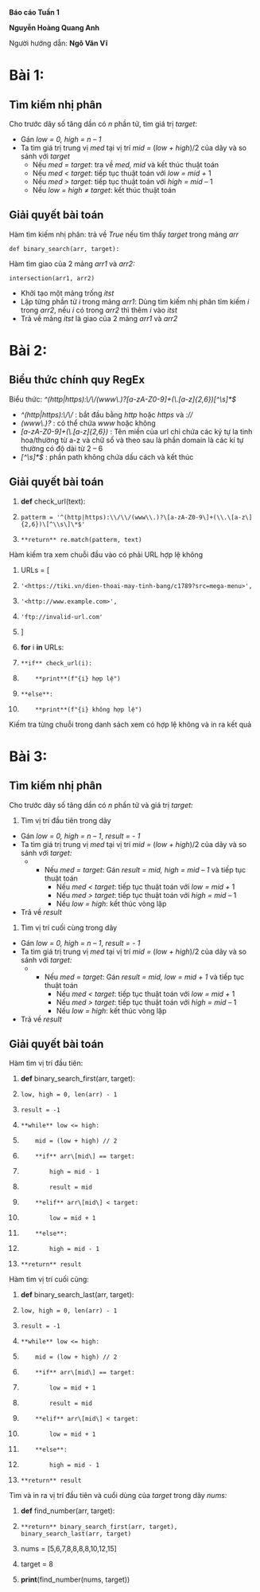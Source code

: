**Báo cáo Tuần 1**

**Nguyễn Hoàng Quang Anh**

Người hướng dẫn: **Ngô Văn Vĩ**

# **Bài 1:**

## Tìm kiếm nhị phân

Cho trước dãy số tăng dần có _n_ phần tử, tìm giá trị _target_:

- Gán _low = 0, high = n – 1_
- Ta tìm giá trị trung vị _med_ tại vị trí _mid =_ (_low + high_)/2 của dãy và so sánh với _target_
  - Nếu _med = target_: tra về _med, mid_ và kết thúc thuật toán
  - Nếu _med < target_: tiếp tục thuật toán với _low = mid +_ 1
  - Nếu _med > target_: tiếp tục thuật toán với _high = mid –_ 1
  - Nếu _low = high ≠ target_: kết thúc thuật toán

## Giải quyết bài toán



Hàm tìm kiếm nhị phân: trả về _True_ nếu tìm thấy _target_ trong mảng _arr_
```
def binary_search(arr, target):  
```

Hàm tìm giao của 2 mảng _arr1_ và _arr2:_
```
intersection(arr1, arr2)  
```

- Khởi tạo một mảng trống _itst_
- Lặp từng phần tử _i_ trong mảng _arr1_: Dùng tìm kiếm nhị phân tỉm kiếm _i_ trong _arr2_, nếu _i_ có trong _arr2_ thì thêm _i_ vào _itst_
- Trả về mảng _itst_ là giao của 2 mảng _arr1_ và _arr2_

# **Bài 2:**

## Biểu thức chính quy RegEx

Biểu thức: _^(http|https):\\/\\/(www\\.)?\[a-zA-Z0-9\]+(\\.\[a-z\]{2,6})\[^\\s\]\*$_

- _^(http|https):\\/\\/_ : bắt đầu bằng _http_ hoặc _https_ và _://_
- _(www\\.)?_ : có thể chứa _www_ hoặc không
- _\[a-zA-Z0-9\]+(\\.\[a-z\]{2,6})_ : Tên miền của url chỉ chứa các ký tự la tinh hoa/thường từ a-z và chữ số và theo sau là phần domain là các kí tự thường có độ dài từ 2 – 6
- _\[^\\s\]\*$_ : phần path không chứa dấu cách và kết thúc

## Giải quyết bài toán

1. **def** check_url(text):  
2.     patterm = '^(http|https):\\/\\/(www\\.)?\[a-zA-Z0-9\]+(\\.\[a-z\]{2,6})\[^\\s\]\*$'  
3.     **return** re.match(patterm, text)  

Hàm kiếm tra xem chuỗi đầu vào có phải URL hợp lệ không

1. URLs = \[  
2.     '<https://tiki.vn/dien-thoai-may-tinh-bang/c1789?src=mega-menu>',  
3.     '<http://www.example.com>',  
4.     'ftp://invalid-url.com'  
5. \]  

7. **for** i **in** URLs:  
8.     **if** check_url(i):  
9.         **print**(f"{i} hợp lệ")  
10.     **else**:  
11.         **print**(f"{i} không hợp lệ")  

Kiếm tra từng chuỗi trong danh sách xem có hợp lệ không và in ra kết quả

# **Bài 3:**

## Tìm kiếm nhị phân

Cho trước dãy số tăng dần có _n_ phần tử và giá trị _target:_

1. Tìm vị trí đầu tiên trong dãy

- Gán _low = 0, high = n – 1_, _result = - 1_
- Ta tìm giá trị trung vị _med_ tại vị trí _mid =_ (_low + high_)/2 của dãy và so sánh với _target:_
  - - Nếu _med = target_: Gán ­_result = mid, high = mid – 1_ và tiếp tục thuật toán
      - Nếu _med < target_: tiếp tục thuật toán với _low = mid +_ 1
      - Nếu _med > target_: tiếp tục thuật toán với _high = mid –_ 1
      - Nếu _low = high_: kết thúc vòng lặp
- Trả về _result_

1. Tìm vị trí cuối cùng trong dãy

- Gán _low = 0, high = n – 1_, _result = - 1_
- Ta tìm giá trị trung vị _med_ tại vị trí _mid =_ (_low + high_)/2 của dãy và so sánh với _target:_
  - - Nếu _med = target_: Gán ­_result = mid, low = mid + 1_ và tiếp tục thuật toán
      - Nếu _med < target_: tiếp tục thuật toán với _low = mid +_ 1
      - Nếu _med > target_: tiếp tục thuật toán với _high = mid –_ 1
      - Nếu _low = high_: kết thúc vòng lặp
- Trả về _result_

## Giải quyết bài toán

Hàm tìm vị trí đầu tiên:

1. **def** binary_search_first(arr, target):  
2.     low, high = 0, len(arr) - 1  
3.     result = -1  
4.     **while** low <= high:  
5.         mid = (low + high) // 2  
6.         **if** arr\[mid\] == target:  
7.             high = mid - 1  
8.             result = mid  
9.         **elif** arr\[mid\] < target:  
10.             low = mid + 1  
11.         **else**:  
12.             high = mid - 1  
13.     **return** result  

Hàm tìm vị trí cuối cùng:

1. **def** binary_search_last(arr, target):  
2.     low, high = 0, len(arr) - 1  
3.     result = -1  
4.     **while** low <= high:  
5.         mid = (low + high) // 2  
6.         **if** arr\[mid\] == target:  
7.             low = mid + 1  
8.             result = mid  
9.         **elif** arr\[mid\] < target:  
10.             low = mid + 1  
11.         **else**:  
12.             high = mid - 1  
13.     **return** result  

Tìm và in ra vị trí đầu tiên và cuổi dùng của _target_ trong dãy _nums:_

1. **def** find_number(arr, target):  
2.     **return** binary_search_first(arr, target), binary_search_last(arr, target)  

4. nums = \[5,6,7,8,8,8,8,10,12,15\]  
5. target = 8  

7. **print**(find_number(nums, target))
